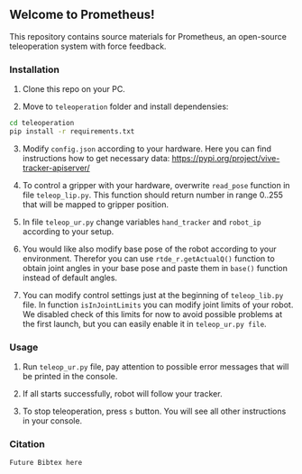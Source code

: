 ## Welcome to Prometheus!
This repository contains source materials for Prometheus, an open-source teleoperation system with force feedback.

### Installation

1. Clone this repo on your PC. 

2. Move to `teleoperation` folder and install dependensies:

````sh
cd teleoperation
pip install -r requirements.txt
````

3. Modify `config.json` according to your hardware. Here you can find instructions how to get necessary data: https://pypi.org/project/vive-tracker-apiserver/

4. To control a gripper with your hardware, overwrite `read_pose` function in file `teleop_lip.py`. This function should return number in range 0..255 that will be mapped to gripper position.

5. In file `teleop_ur.py` change variables `hand_tracker` and `robot_ip` according to your setup.

6. You would like also modify base pose of the robot according to your environment. Therefor you can use `rtde_r.getActualQ()` function to obtain joint angles in your base pose and paste them in `base()` function instead of default angles.

7. You can modify control settings just at the beginning of `teleop_lib.py` file. In function `isInJointLimits` you can modify joint limits of your robot. We disabled check of this limits for now to avoid possible problems at the first launch, but you can easily enable it in `teleop_ur.py file`.

### Usage

1. Run `teleop_ur.py` file, pay attention to possible error messages that will be printed in the console.

2. If all starts successfully, robot will follow your tracker.

3. To stop teleoperation, press `s` button. You will see all other instructions in your console.

### Citation

```
Future Bibtex here
```


